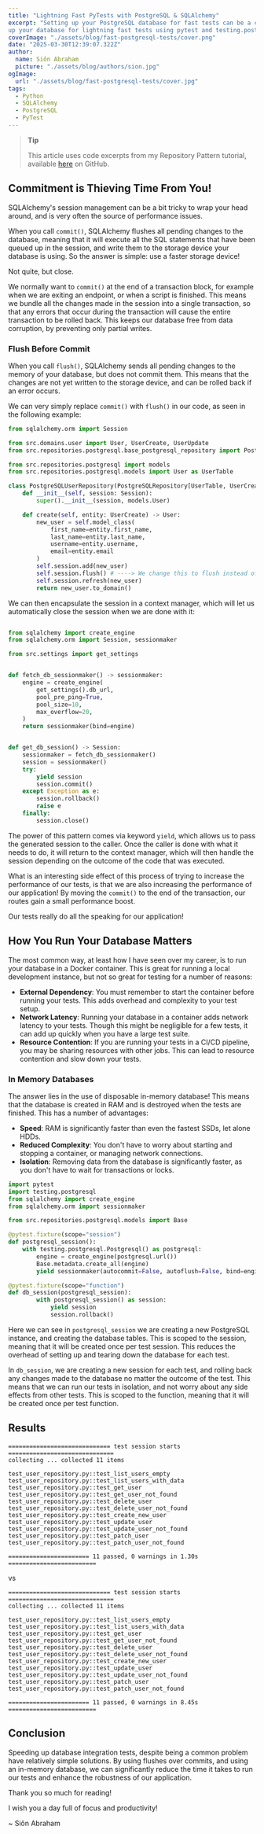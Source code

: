 ```yaml
---
title: "Lightning Fast PyTests with PostgreSQL & SQLAlchemy"
excerpt: "Setting up your PostgreSQL database for fast tests can be a challenge. This guide will show you how to set 
up your database for lightning fast tests using pytest and testing.postgresql."
coverImage: "./assets/blog/fast-postgresql-tests/cover.png"
date: "2025-03-30T12:39:07.322Z"
author:
  name: Siôn Abraham
  picture: "./assets/blog/authors/sion.jpg"
ogImage:
  url: "./assets/blog/fast-postgresql-tests/cover.jpg"
tags: 
  - Python
  - SQLAlchemy
  - PostgreSQL
  - PyTest
---
```


> **Tip**
> 
> This article uses code excerpts from my Repository Pattern tutorial, available [here](https://github.com/sionabraham-senvo/sioncodes/tree/main/examples/repository_pattern) on GitHub.

##  Commitment is Thieving Time From You!

SQLAlchemy's session management can be a bit tricky to wrap your head around, and is very often the source of 
performance issues.

When you call `commit()`, SQLAlchemy flushes all pending changes to the database, meaning that it will execute 
all the SQL statements that have been queued up in the session, and write them to the storage device your database 
is using. So the answer is simple: use a faster storage device! 

Not quite, but close.

We normally want to `commit()` at the end of a transaction block, for example when we are exiting an endpoint, or when 
a script is finished. This means we bundle all the changes made in the session into a single transaction, 
so that any errors that occur during the transaction will cause the entire transaction to be rolled back. This keeps 
our database free from data corruption, by preventing only partial writes.

###  Flush Before Commit

When you call `flush()`, SQLAlchemy sends all pending changes to the memory of your database, but does not commit them.
This means that the changes are not yet written to the storage device, and can be rolled back if an error occurs.

We can very simply replace `commit()` with `flush()` in our code, as seen in the following example:

```python
from sqlalchemy.orm import Session

from src.domains.user import User, UserCreate, UserUpdate
from src.repositories.postgresql.base_postgresql_repository import PostgreSQLRepository

from src.repositories.postgresql import models
from src.repositories.postgresql.models import User as UserTable

class PostgreSQLUserRepository(PostgreSQLRepository[UserTable, UserCreate, UserUpdate, User]):
    def __init__(self, session: Session):
        super().__init__(session, models.User)

    def create(self, entity: UserCreate) -> User:
        new_user = self.model_class(
            first_name=entity.first_name,
            last_name=entity.last_name,
            username=entity.username,
            email=entity.email
        )
        self.session.add(new_user)
        self.session.flush() # ----> We change this to flush instead of commit!
        self.session.refresh(new_user)
        return new_user.to_domain()
```

We can then encapsulate the session in a context manager, which will let us automatically close the session when we are
done with it:

```python

from sqlalchemy import create_engine
from sqlalchemy.orm import Session, sessionmaker

from src.settings import get_settings


def fetch_db_sessionmaker() -> sessionmaker:
    engine = create_engine(
        get_settings().db_url,
        pool_pre_ping=True,
        pool_size=10,
        max_overflow=20,
    )
    return sessionmaker(bind=engine)


def get_db_session() -> Session:
    sessionmaker = fetch_db_sessionmaker()
    session = sessionmaker()
    try:
        yield session
        session.commit()
    except Exception as e:
        session.rollback()
        raise e
    finally:
        session.close()
```

The power of this pattern comes via keyword `yield`, which allows us to pass the generated session to the caller. 
Once the caller is done with what it needs to do, it will return to the context manager, which will then handle the 
session depending on the outcome of the code that was executed.

What is an interesting side effect of this process of trying to increase the performance of our tests, is that we are 
also increasing the performance of our application! By moving the `commit()` to the end of the transaction, our 
routes gain a small performance boost.

Our tests really do all the speaking for our application!

##  How You Run Your Database Matters

The most common way, at least how I have seen over my career, is to run your database in a Docker container. This is 
great for running a local development instance, but not so great for testing for a number of reasons:

- **External Dependency**: You must remember to start the container before running your tests. This adds overhead and 
  complexity to your test setup.
- **Network Latency**: Running your database in a container adds network latency to your tests. Though this might be 
  negligible for a few tests, it can add up quickly when you have a large test suite.
- **Resource Contention**: If you are running your tests in a CI/CD pipeline, you may be sharing resources with other 
  jobs. This can lead to resource contention and slow down your tests.

###  In Memory Databases

The answer lies in the use of disposable in-memory database! This means that the database is 
created in RAM and is destroyed when the tests are finished. This has a number of advantages:
- **Speed**: RAM is significantly faster than even the fastest SSDs, let alone HDDs.
- **Reduced Complexity**: You don't have to worry about starting and stopping a container, or managing network 
  connections.
- **Isolation**: Removing data from the database is significantly faster, as you don't have to wait for 
  transactions or locks.

```python
import pytest
import testing.postgresql
from sqlalchemy import create_engine
from sqlalchemy.orm import sessionmaker

from src.repositories.postgresql.models import Base

@pytest.fixture(scope="session")
def postgresql_session():
    with testing.postgresql.Postgresql() as postgresql:
        engine = create_engine(postgresql.url())
        Base.metadata.create_all(engine)
        yield sessionmaker(autocommit=False, autoflush=False, bind=engine)

@pytest.fixture(scope="function")
def db_session(postgresql_session):
        with postgresql_session() as session:
            yield session
            session.rollback()
```

Here we can see in `postgresql_session` we are creating a new PostgreSQL instance, and creating the database tables. 
This is scoped to the session, meaning that it will be created once per test session. This reduces the overhead of 
setting up and tearing down the database for each test.

In `db_session`, we are creating a new session for each test, and rolling back any changes made to the database no 
matter the outcome of the test. This means that we can run our tests in isolation, and not worry about any side effects
from other tests. This is scoped to the function, meaning that it will be created once per test function.

##  Results

```shell
============================= test session starts ==============================
collecting ... collected 11 items

test_user_repository.py::test_list_users_empty 
test_user_repository.py::test_list_users_with_data 
test_user_repository.py::test_get_user 
test_user_repository.py::test_get_user_not_found 
test_user_repository.py::test_delete_user 
test_user_repository.py::test_delete_user_not_found 
test_user_repository.py::test_create_new_user 
test_user_repository.py::test_update_user 
test_user_repository.py::test_update_user_not_found 
test_user_repository.py::test_patch_user 
test_user_repository.py::test_patch_user_not_found 

======================= 11 passed, 0 warnings in 1.30s =========================
```

vs

```shell
============================= test session starts ==============================
collecting ... collected 11 items

test_user_repository.py::test_list_users_empty 
test_user_repository.py::test_list_users_with_data 
test_user_repository.py::test_get_user 
test_user_repository.py::test_get_user_not_found 
test_user_repository.py::test_delete_user 
test_user_repository.py::test_delete_user_not_found 
test_user_repository.py::test_create_new_user 
test_user_repository.py::test_update_user 
test_user_repository.py::test_update_user_not_found 
test_user_repository.py::test_patch_user 
test_user_repository.py::test_patch_user_not_found 

======================= 11 passed, 0 warnings in 8.45s =========================
```

##  Conclusion

Speeding up database integration tests, despite being a common problem have relatively simple solutions. By using 
flushes over commits, and using an in-memory database, we can significantly reduce the time it takes to run our 
tests and enhance the robustness of our application.

Thank you so much for reading! 

I wish you a day full of focus and productivity!

~ Siôn Abraham